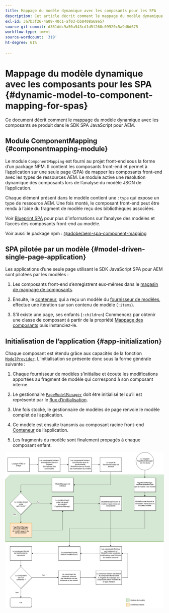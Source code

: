 ```yaml
---
title: Mappage du modèle dynamique avec les composants pour les SPA
description: Cet article décrit comment le mappage du modèle dynamique avec les composants se produit dans le SDK SPA JavaScript pour AEM.
exl-id: 3a7b3f26-4a09-40c1-af03-bb8408a68e57
source-git-commit: d361ddc9a50a543cd1d5f260c09920c5a9d6d675
workflow-type: tm+mt
source-wordcount: '319'
ht-degree: 61%

---
```


# Mappage du modèle dynamique avec les composants pour les SPA {#dynamic-model-to-component-mapping-for-spas}

Ce document décrit comment le mappage du modèle dynamique avec les composants se produit dans le SDK SPA JavaScript pour AEM.

## Module ComponentMapping {#componentmapping-module}

Le module `ComponentMapping` est fourni au projet front-end sous la forme d’un package NPM. Il contient les composants front-end et permet à l’application sur une seule page (SPA) de mapper les composants front-end avec les types de ressources AEM. Le module active une résolution dynamique des composants lors de l’analyse du modèle JSON de l’application.

Chaque élément présent dans le modèle contient une `:type` qui expose un type de ressource AEM. Une fois monté, le composant front-end peut être rendu à l’aide du fragment de modèle reçu des bibliothèques associées.

Voir [Blueprint SPA](blueprint.md) pour plus d’informations sur l’analyse des modèles et l’accès des composants front-end au modèle.

Voir aussi le package npm : [@adobe/aem-spa-component-mapping](https://www.npmjs.com/package/@adobe/aem-spa-component-mapping)

## SPA pilotée par un modèle {#model-driven-single-page-application}

Les applications d’une seule page utilisant le SDK JavaScript SPA pour AEM sont pilotées par les modèles :

1. Les composants front-end s’enregistrent eux-mêmes dans le [magasin de mappage de composants](#componentmapping-module).
1. Ensuite, le [conteneur](blueprint.md#container), qui a reçu un modèle du [fournisseur de modèles](blueprint.md#the-model-provider), effectue une itération sur son contenu de modèle (`:items`).

1. S’il existe une page, ses enfants (`:children`) Commencez par obtenir une classe de composant à partir de la propriété [Mappage des composants](blueprint.md#componentmapping) puis instanciez-le.

## Initialisation de l’application {#app-initialization}

Chaque composant est étendu grâce aux capacités de la fonction [`ModelProvider`](blueprint.md#the-model-provider). L’initialisation se présente donc sous la forme générale suivante :

1. Chaque fournisseur de modèles s’initialise et écoute les modifications apportées au fragment de modèle qui correspond à son composant interne.
1. Le gestionnaire [`PageModelManager`](blueprint.md#pagemodelmanager) doit être initialisé tel qu’il est représenté par le [flux d’initialisation](blueprint.md).

1. Une fois stocké, le gestionnaire de modèles de page renvoie le modèle complet de l’application.
1. Ce modèle est ensuite transmis au composant racine front-end [Conteneur](blueprint.md#container) de l’application.
1. Les fragments du modèle sont finalement propagés à chaque composant enfant.

![Initialisation du modèle d’application](assets/app-model-initialization.png)
